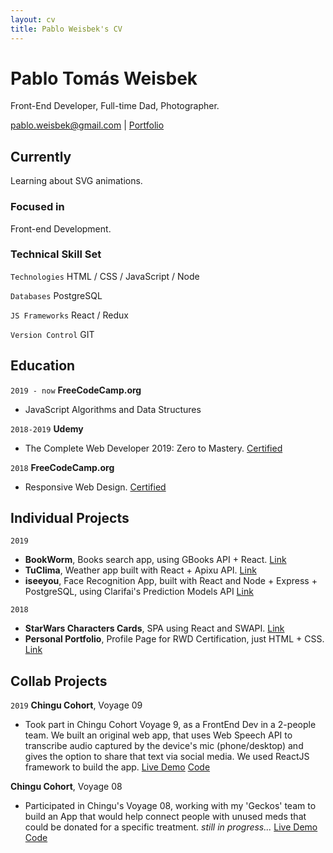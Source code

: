 ```yaml
---
layout: cv
title: Pablo Weisbek's CV
---
```

# Pablo Tomás Weisbek
Front-End Developer, Full-time Dad, Photographer.

<div id="webaddress">
<a href="pablo.weisbek@gmail.com">pablo.weisbek@gmail.com</a>
| <a href="https://pablowbk.github.io">Portfolio</a>
</div>


## Currently
Learning about SVG animations.

### Focused in
Front-end Development.

### Technical Skill Set

`Technologies`
HTML / CSS / JavaScript / Node

`Databases`
PostgreSQL

`JS Frameworks`
React / Redux

`Version Control`
GIT


## Education

`2019 - now`
__FreeCodeCamp.org__

- JavaScript Algorithms and Data Structures

`2018-2019`
__Udemy__

- The Complete Web Developer 2019: Zero to Mastery. [Certified](https://www.udemy.com/certificate/UC-6YBE78BR/)

`2018`
__FreeCodeCamp.org__

- Responsive Web Design. [Certified](https://www.freecodecamp.org/certification/pablowbk/responsive-web-design)


## Individual Projects

`2019`
* __BookWorm__, Books search app, using GBooks API + React. [Link](https://pablowbk.github.io/bookworm/)
* __TuClima__, Weather app built with React + Apixu API. [Link](https://tuclima.netlify.com)
* __iseeyou__, Face Recognition App, built with React and Node + Express + PostgreSQL, using Clarifai's Prediction Models API [Link](https://iseeyou.netlify.com)

`2018`
* __StarWars Characters Cards__, SPA using React and SWAPI. [Link](https://pablowbk.github.io/react-swapi-test/)
* __Personal Portfolio__, Profile Page for RWD Certification, just HTML + CSS. [Link](https://pablowbk.github.io/)


## Collab Projects

`2019`
__Chingu Cohort__, Voyage 09

- Took part in Chingu Cohort Voyage 9, as a FrontEnd Dev in a 2-people team. We built an original web app, that uses Web Speech API to transcribe audio captured by the device's mic (phone/desktop) and gives the option to share that text via social media. We used ReactJS framework to build the app. [Live Demo](https://chingu-v9-geckos-04.netlify.com/) [Code](https://github.com/pablowbk/v9-geckos-team-04)

__Chingu Cohort__, Voyage 08

- Participated in Chingu's Voyage 08, working with my 'Geckos' team to build an App that would help connect people with unused meds that could be donated for a specific treatment. *still in progress...* [Live Demo](https://medshub.netlify.com/) [Code](https://github.com/pablowbk/v8-geckos-team-06)


<!-- ### Footer

Last updated: May 2019 -->
